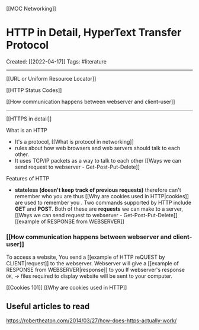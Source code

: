 [[MOC Networking]]

# HTTP in Detail, HyperText Transfer Protocol
Created:  [[2022-04-17]]
Tags: #literature 

---
[[URL or Uniform Resource Locator]]

[[HTTP Status Codes]]

[[How communication happens between webserver and client-user]]

---
[[HTTPS in detail]]


What is an HTTP  
- It's a protocol, [[What is protocol in networking]]
- rules about how web browsers and web servers should talk to each other. 
- It uses TCP/IP packets as a way to talk to each other
[[Ways we can send request to webserver - Get-Post-Put-Delete]]

Features of HTTP
- **stateless (doesn't keep track of previous requests)** 
    therefore can't remember who you are 
    thus [[Why are cookies used in HTTP|cookies]] are used to remember you .
Two commands supported by HTTP include **GET** and **POST**. 
Both of these are **requests** we can make to a server, 
[[Ways we can send request to webserver - Get-Post-Put-Delete]]
[[example of RESPONSE from WEBSERVER]]


### [[How communication happens between webserver and client-user]]
To access a website, 
You send a [[example of HTTP reQUEST by CLIENT|request]] to the webserver. 
Webserver will give a [[example of RESPONSE from WEBSERVER|response]] to you 
If webserver's response `OK`, 
-> files required to display website will be sent to your computer. 


[[Cookies 101]]
[[Why are cookies used in HTTP]]


## Useful articles to read
https://robertheaton.com/2014/03/27/how-does-https-actually-work/








